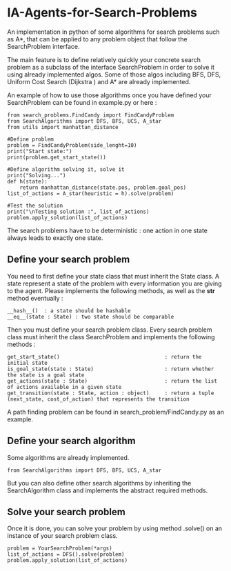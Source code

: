 # IA-Agents-for-Search-Problems
An implementation in python of some algorithms for search problems such as A*, that can be applied to any problem object that follow the SearchProblem interface.

The main feature is to define relatively quickly your concrete search problem as a subclass of the interface SearchProblem in order to solve it using already implemented algos. Some of those algos including BFS, DFS, Uniform Cost Search (Dijkstra ) and A* are already implemented. 

An example of how to use those algorithms once you have defined your SearchProblem can be found in example.py or here :

    from search_problems.FindCandy import FindCandyProblem
    from SearchAlgorithms import DFS, BFS, UCS, A_star
    from utils import manhattan_distance

    #Define problem
    problem = FindCandyProblem(side_lenght=10)
    print("Start state:")
    print(problem.get_start_state())

    #Define algorithm solving it, solve it
    print("Solving...")
    def h(state):
        return manhattan_distance(state.pos, problem.goal_pos)
    list_of_actions = A_star(heuristic = h).solve(problem)

    #Test the solution
    print("\nTesting solution :", list_of_actions)
    problem.apply_solution(list_of_actions)

The search problems have to be deterministic : one action in one state always leads to exactly one state.



## Define your search problem
You need to first define your state class that must inherit the State class. A state represent a state of the problem with every information you are giving to the agent. Please implements the following methods, as well as the __str__ method eventually :

    __hash__()  : a state should be hashable
    __eq__(state : State) : two state should be comparable
      
Then you must define your search problem class. Every search problem class must inherit the class SearchProblem and implements the following methods :

    get_start_state()                                  : return the initial state
    is_goal_state(state : State)                       : return whether the state is a goal state
    get_actions(state : State)                         : return the list of actions available in a given state
    get_transition(state : State, action : object)     : return a tuple (next_state, cost_of_action) that represents the transition
      
A path finding problem can be found in search_problem/FindCandy.py as an example.
      

## Define your search algorithm
Some algorithms are already implemented.

    from SearchAlgorithms import DFS, BFS, UCS, A_star
    
But you can also define other search algorithms by inheriting the SearchAlgorithm class and implements the abstract required methods.


## Solve your search problem
Once it is done, you can solve your problem by using method .solve() on an instance of your search problem class.
    
    problem = YourSearchProblem(*args)
    list_of_actions = DFS().solve(problem)
    problem.apply_solution(list_of_actions)

